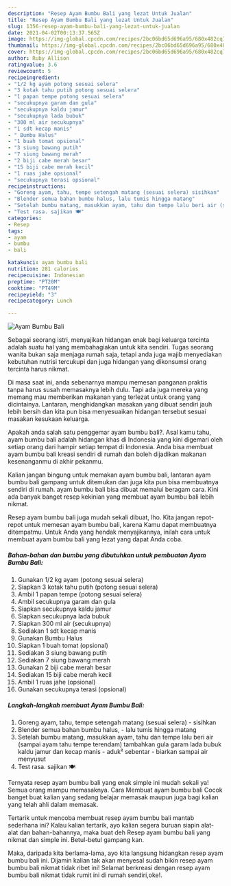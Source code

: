 ```yaml
---
description: "Resep Ayam Bumbu Bali yang lezat Untuk Jualan"
title: "Resep Ayam Bumbu Bali yang lezat Untuk Jualan"
slug: 1356-resep-ayam-bumbu-bali-yang-lezat-untuk-jualan
date: 2021-04-02T00:13:37.565Z
image: https://img-global.cpcdn.com/recipes/2bc06bd65d696a95/680x482cq70/ayam-bumbu-bali-foto-resep-utama.jpg
thumbnail: https://img-global.cpcdn.com/recipes/2bc06bd65d696a95/680x482cq70/ayam-bumbu-bali-foto-resep-utama.jpg
cover: https://img-global.cpcdn.com/recipes/2bc06bd65d696a95/680x482cq70/ayam-bumbu-bali-foto-resep-utama.jpg
author: Ruby Allison
ratingvalue: 3.6
reviewcount: 5
recipeingredient:
- "1/2 kg ayam potong sesuai selera"
- "3 kotak tahu putih potong sesuai selera"
- "1 papan tempe potong sesuai selera"
- "secukupnya garam dan gula"
- "secukupnya kaldu jamur"
- "secukupnya lada bubuk"
- "300 ml air secukupnya"
- "1 sdt kecap manis"
- " Bumbu Halus"
- "1 buah tomat opsional"
- "3 siung bawang putih"
- "7 siung bawang merah"
- "2 biji cabe merah besar"
- "15 biji cabe merah kecil"
- "1 ruas jahe opsional"
- "secukupnya terasi opsional"
recipeinstructions:
- "Goreng ayam, tahu, tempe setengah matang (sesuai selera) sisihkan"
- "Blender semua bahan bumbu halus, lalu tumis hingga matang"
- "Setelah bumbu matang, masukkan ayam, tahu dan tempe lalu beri air (sampai ayam tahu tempe terendam) tambahkan gula garam lada bubuk kaldu jamur dan kecap manis aduk² sebentar biarkan sampai air menyusut"
- "Test rasa. sajikan 🍽"
categories:
- Resep
tags:
- ayam
- bumbu
- bali

katakunci: ayam bumbu bali 
nutrition: 281 calories
recipecuisine: Indonesian
preptime: "PT20M"
cooktime: "PT49M"
recipeyield: "3"
recipecategory: Lunch

---
```



![Ayam Bumbu Bali](https://img-global.cpcdn.com/recipes/2bc06bd65d696a95/680x482cq70/ayam-bumbu-bali-foto-resep-utama.jpg)

Sebagai seorang istri, menyajikan hidangan enak bagi keluarga tercinta adalah suatu hal yang membahagiakan untuk kita sendiri. Tugas seorang  wanita bukan saja menjaga rumah saja, tetapi anda juga wajib menyediakan kebutuhan nutrisi tercukupi dan juga hidangan yang dikonsumsi orang tercinta harus nikmat.

Di masa  saat ini, anda sebenarnya mampu memesan panganan praktis tanpa harus susah memasaknya lebih dulu. Tapi ada juga mereka yang memang mau memberikan makanan yang terlezat untuk orang yang dicintainya. Lantaran, menghidangkan masakan yang dibuat sendiri jauh lebih bersih dan kita pun bisa menyesuaikan hidangan tersebut sesuai masakan kesukaan keluarga. 



Apakah anda salah satu penggemar ayam bumbu bali?. Asal kamu tahu, ayam bumbu bali adalah hidangan khas di Indonesia yang kini digemari oleh setiap orang dari hampir setiap tempat di Indonesia. Anda bisa membuat ayam bumbu bali kreasi sendiri di rumah dan boleh dijadikan makanan kesenanganmu di akhir pekanmu.

Kalian jangan bingung untuk memakan ayam bumbu bali, lantaran ayam bumbu bali gampang untuk ditemukan dan juga kita pun bisa membuatnya sendiri di rumah. ayam bumbu bali bisa dibuat memalui beragam cara. Kini ada banyak banget resep kekinian yang membuat ayam bumbu bali lebih nikmat.

Resep ayam bumbu bali juga mudah sekali dibuat, lho. Kita jangan repot-repot untuk memesan ayam bumbu bali, karena Kamu dapat membuatnya ditempatmu. Untuk Anda yang hendak menyajikannya, inilah cara untuk membuat ayam bumbu bali yang lezat yang dapat Anda coba.

<!--inarticleads1-->

##### Bahan-bahan dan bumbu yang dibutuhkan untuk pembuatan Ayam Bumbu Bali:

1. Gunakan 1/2 kg ayam (potong sesuai selera)
1. Siapkan 3 kotak tahu putih (potong sesuai selera)
1. Ambil 1 papan tempe (potong sesuai selera)
1. Ambil secukupnya garam dan gula
1. Siapkan secukupnya kaldu jamur
1. Siapkan secukupnya lada bubuk
1. Siapkan 300 ml air (secukupnya)
1. Sediakan 1 sdt kecap manis
1. Gunakan  Bumbu Halus
1. Siapkan 1 buah tomat (opsional)
1. Sediakan 3 siung bawang putih
1. Sediakan 7 siung bawang merah
1. Gunakan 2 biji cabe merah besar
1. Sediakan 15 biji cabe merah kecil
1. Ambil 1 ruas jahe (opsional)
1. Gunakan secukupnya terasi (opsional)




<!--inarticleads2-->

##### Langkah-langkah membuat Ayam Bumbu Bali:

1. Goreng ayam, tahu, tempe setengah matang (sesuai selera) - sisihkan
1. Blender semua bahan bumbu halus, - lalu tumis hingga matang
1. Setelah bumbu matang, masukkan ayam, tahu dan tempe lalu beri air (sampai ayam tahu tempe terendam) tambahkan gula garam lada bubuk kaldu jamur dan kecap manis - aduk² sebentar - biarkan sampai air menyusut
1. Test rasa. sajikan 🍽




Ternyata resep ayam bumbu bali yang enak simple ini mudah sekali ya! Semua orang mampu memasaknya. Cara Membuat ayam bumbu bali Cocok banget buat kalian yang sedang belajar memasak maupun juga bagi kalian yang telah ahli dalam memasak.

Tertarik untuk mencoba membuat resep ayam bumbu bali mantab sederhana ini? Kalau kalian tertarik, ayo kalian segera buruan siapin alat-alat dan bahan-bahannya, maka buat deh Resep ayam bumbu bali yang nikmat dan simple ini. Betul-betul gampang kan. 

Maka, daripada kita berlama-lama, ayo kita langsung hidangkan resep ayam bumbu bali ini. Dijamin kalian tak akan menyesal sudah bikin resep ayam bumbu bali nikmat tidak ribet ini! Selamat berkreasi dengan resep ayam bumbu bali nikmat tidak rumit ini di rumah sendiri,oke!.

